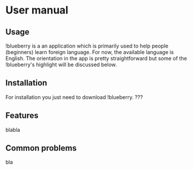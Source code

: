 # User manual  



## Usage

!blueberry is a an application which is primarily used to help people (beginners) learn foreign language. For now, the available language is English. The orientation in the app is pretty straightforward but some of the !blueberry's highlight will be discussed below. 



## Installation  

For installation you just need to download !blueberry. ???  



## Features  

blabla



## Common problems  

bla
